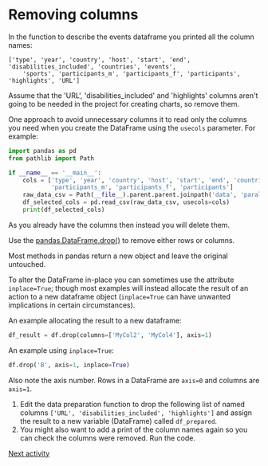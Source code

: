 # Removing columns

In the function to describe the events dataframe you printed all the column names:

```text
['type', 'year', 'country', 'host', 'start', 'end', 'disabilities_included', 'countries', 'events', 
    'sports', 'participants_m', 'participants_f', 'participants', 'highlights', 'URL']
```

Assume that the 'URL', 'disabilities_included' and 'highlights' columns aren't going to be needed in the project for
creating charts, so remove them.

One approach to avoid unnecessary columns it to read only the columns you need when you create the DataFrame using the
`usecols` parameter. For example:

```python
import pandas as pd
from pathlib import Path

if __name__ == '__main__':
    cols = ['type', 'year', 'country', 'host', 'start', 'end', 'countries', 'events', 'sports',
            'participants_m', 'participants_f', 'participants']
    raw_data_csv = Path(__file__).parent.parent.joinpath('data', 'paralympics_raw.csv')
    df_selected_cols = pd.read_csv(raw_data_csv, usecols=cols)
    print(df_selected_cols)
```

As you already have the columns then instead you will delete them.

Use the [pandas.DataFrame.drop()](https://pandas.pydata.org/docs/reference/api/pandas.DataFrame.drop.html) to remove
either rows or columns.

Most methods in pandas return a new object and leave the original untouched.

To alter the DataFrame in-place you can sometimes use the attribute `inplace=True`; though most examples will instead
allocate the result of an action to a new dataframe object (`inplace=True` can have unwanted implications in certain
circumstances).

An example allocating the result to a new dataframe:

```python
df_result = df.drop(columns=['MyCol2', 'MyCol4'], axis=1)
```

An example using `inplace=True`:
```python
df.drop('B', axis=1, inplace=True)
```

Also note the axis number. Rows in a DataFrame are `axis=0` and columns are `axis=1`.

1. Edit the data preparation function to drop the following list of named columns
   `['URL', 'disabilities_included', 'highlights']` and assign the result to a new variable (DataFrame) called
   `df_prepared`.
2. You might also want to add a print of the column names again so you can check the columns were removed. Run the code.

[Next activity](2-7-pandas-missing-values.md)